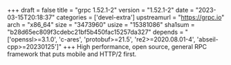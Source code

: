 +++
draft = false
title = "grpc 1.52.1-2"
version = "1.52.1-2"
date = "2023-03-15T20:18:37"
categories = ['devel-extra']
upstreamurl = "https://grpc.io"
arch = "x86_64"
size = "3473960"
usize = "15381086"
sha1sum = "b28d65ec809f3cdebc21bf5b450fac15257da327"
depends = "['openssl>=3.1.0', 'c-ares', 'protobuf>=21.5', 're2>=2020.08.01-4', 'abseil-cpp>=20230125']"
+++
High performance, open source, general RPC framework that puts mobile and HTTP/2 first.